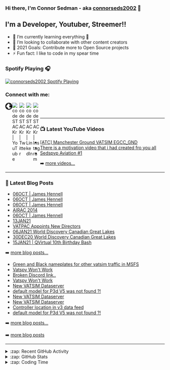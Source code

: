 ### Hi there, I'm Connor Sedman - aka [connorseds2002][website] 👋

## I'm a Developer, Youtuber, Streemer!!

- 🌱 I’m currently learning everything 🤣
- 👯 I’m looking to collaborate with other content creators
- 🥅 2021 Goals: Contribute more to Open Source projects
- ⚡ Fun fact: I like to code in my spear time

### Spotify Playing 🎧

[<img src="https://novatorem.connorseds2002.vercel.app/api/spotify" alt="connorseds2002 Spotify Playing" width="350" />](https://open.spotify.com/user/connor-808)

### Connect with me:

[<img align="left" alt="codeSTACKr.com" width="22px" src="https://raw.githubusercontent.com/iconic/open-iconic/master/svg/globe.svg" />][website]
[<img align="left" alt="codeSTACKr | YouTube" width="22px" src="https://cdn.jsdelivr.net/npm/simple-icons@v3/icons/youtube.svg" />][youtube]
[<img align="left" alt="codeSTACKr | Twitter" width="22px" src="https://cdn.jsdelivr.net/npm/simple-icons@v3/icons/twitter.svg" />][twitter]
[<img align="left" alt="codeSTACKr | LinkedIn" width="22px" src="https://cdn.jsdelivr.net/npm/simple-icons@v3/icons/linkedin.svg" />][linkedin]
[<img align="left" alt="codeSTACKr | Instagram" width="22px" src="https://cdn.jsdelivr.net/npm/simple-icons@v3/icons/instagram.svg" />][instagram]

<br />
<br />

---

### 📺 Latest YouTube Videos

<!-- YOUTUBE:START -->
- [[ATC] Manchester Ground VATSIM EGCC_GND](https://www.youtube.com/watch?v=2gOB_NWOp2o)
- [There is a motivation video that i had created fro you all](https://www.youtube.com/watch?v=cKzpUc_jYaw)
- [Sedspvp Aviation #1](https://www.youtube.com/watch?v=6Z4TeOA4d0A)
<!-- YOUTUBE:END -->

➡️ [more videos...](https://youtube.com/channel/UC6fFV-8lCLLoKYCUAstFbQQ)

---

### 📕 Latest Blog Posts

<!-- BLOG-POST-LIST:START -->
- [06OCT | James Hennell](https://forums.vatpac.org/topic/18350-06oct-james-hennell/?do=findComment&comment=130569)
- [06OCT | James Hennell](https://forums.vatpac.org/topic/18350-06oct-james-hennell/?do=findComment&comment=130562)
- [06OCT | James Hennell](https://forums.vatpac.org/topic/18350-06oct-james-hennell/?do=findComment&comment=130558)
- [AIRAC 2014](https://forums.vatpac.org/topic/18529-airac-2014/?do=findComment&comment=130555)
- [06OCT | James Hennell](https://forums.vatpac.org/topic/18350-06oct-james-hennell/?do=findComment&comment=130554)
- [13JAN21](https://forums.vatpac.org/calendar/event/1597-13jan21/)
- [VATPAC Appoints New Directors](https://forums.vatpac.org/topic/18525-vatpac-appoints-new-directors/?do=findComment&comment=130540)
- [06JAN21 World Discovery Canadian Great Lakes](https://forums.vatpac.org/calendar/event/1596-06jan21-world-discovery-canadian-great-lakes/)
- [30DEC20 World Discovery Canadian Great Lakes](https://forums.vatpac.org/calendar/event/1595-30dec20-world-discovery-canadian-great-lakes/)
- [15JAN21 | QVirtual 10th Birthday Bash](https://forums.vatpac.org/calendar/event/1594-15jan21-qvirtual-10th-birthday-bash/)
<!-- BLOG-POST-LIST:END -->

➡️ [more blog posts...](https://Forums.vatpac.org)
<!-- VATSIM.NET:START -->
- [Green and Black nameplates for other vatsim traffic in MSFS](https://forums.vatsim.net/topic/30358-green-and-black-nameplates-for-other-vatsim-traffic-in-msfs/?do=findComment&comment=173614)
- [Vatspy Won't Work](https://forums.vatsim.net/topic/30326-vatspy-wont-work/?do=findComment&comment=173613)
- [Broken Discord link..](https://forums.vatsim.net/topic/30359-broken-discord-link/?do=findComment&comment=173612)
- [Vatspy Won't Work](https://forums.vatsim.net/topic/30326-vatspy-wont-work/?do=findComment&comment=173611)
- [New VATSIM Dataserver](https://forums.vatsim.net/topic/26920-new-vatsim-dataserver/?do=findComment&comment=173610)
- [default model for P3d V5 was not found ?!](https://forums.vatsim.net/topic/30354-default-model-for-p3d-v5-was-not-found/?do=findComment&comment=173609)
- [New VATSIM Dataserver](https://forums.vatsim.net/topic/26920-new-vatsim-dataserver/?do=findComment&comment=173608)
- [New VATSIM Dataserver](https://forums.vatsim.net/topic/26920-new-vatsim-dataserver/?do=findComment&comment=173607)
- [Controller location in v3 data feed](https://forums.vatsim.net/topic/30347-controller-location-in-v3-data-feed/?do=findComment&comment=173606)
- [default model for P3d V5 was not found ?!](https://forums.vatsim.net/topic/30354-default-model-for-p3d-v5-was-not-found/?do=findComment&comment=173605)
<!-- VATSIM.NET:END -->
➡️ [more blog posts...](https://forums.vatsim.net/)

<!-- IVAO.AERO:START -->
<!-- IVAO.AERO:END -->
➡️ [more blog posts](https://forum.ivao.areo/)

---

<details>
  <summary>:zap: Recent GitHub Activity</summary>
  
<!--START_SECTION:activity-->
1. ❗️ Closed issue [#42](https://github.com/jamesgeorge007/github-activity-readme/issues/42) in [jamesgeorge007/github-activity-readme](https://github.com/jamesgeorge007/github-activity-readme)
2. 🗣 Commented on [#12](https://github.com/Connorseds2002/VATUK-vatsys-dataset/issues/12) in [Connorseds2002/VATUK-vatsys-dataset](https://github.com/Connorseds2002/VATUK-vatsys-dataset)
3. 🎉 Merged PR [#1](https://github.com/Connorseds2002/UK-Sector-File/pull/1) in [Connorseds2002/UK-Sector-File](https://github.com/Connorseds2002/UK-Sector-File)
4. 💪 Opened PR [#1](https://github.com/Connorseds2002/UK-Sector-File/pull/1) in [Connorseds2002/UK-Sector-File](https://github.com/Connorseds2002/UK-Sector-File)
5. 💪 Opened PR [#12](https://github.com/Connorseds2002/VATUK-vatsys-dataset/pull/12) in [Connorseds2002/VATUK-vatsys-dataset](https://github.com/Connorseds2002/VATUK-vatsys-dataset)
6. 💪 Opened PR [#11](https://github.com/Connorseds2002/VATUK-vatsys-dataset/pull/11) in [Connorseds2002/VATUK-vatsys-dataset](https://github.com/Connorseds2002/VATUK-vatsys-dataset)
7. 🗣 Commented on [#9](https://github.com/Connorseds2002/VATUK-vatsys-dataset/issues/9) in [Connorseds2002/VATUK-vatsys-dataset](https://github.com/Connorseds2002/VATUK-vatsys-dataset)
8. ❗️ Opened issue [#10](https://github.com/Connorseds2002/VATUK-vatsys-dataset/issues/10) in [Connorseds2002/VATUK-vatsys-dataset](https://github.com/Connorseds2002/VATUK-vatsys-dataset)
9. 💪 Opened PR [#8](https://github.com/Connorseds2002/VATUK-vatsys-dataset/pull/8) in [Connorseds2002/VATUK-vatsys-dataset](https://github.com/Connorseds2002/VATUK-vatsys-dataset)
10. 🎉 Merged PR [#6](https://github.com/Connorseds2002/VATUK-vatsys-dataset/pull/6) in [Connorseds2002/VATUK-vatsys-dataset](https://github.com/Connorseds2002/VATUK-vatsys-dataset)
<!--END_SECTION:activity-->

</details>

<details>
  <summary>:zap: GitHub Stats</summary>

  <img align="left" alt="connorseds2002's GitHub Stats" src="http://github-readme-stats.connorseds2002.vercel.app/api?username=connorseds2002&show_icons=true&hide_border=true" />
<img align="left" alt="connorseds2002's GitHub Top Langs" src="http://github-readme-stats.connorseds2002.vercel.app/api/top-langs/?username=connorseds2002&layout=compact2&show_icons=true&hide_border=true" />

</details>

<details>
  <summary>:zap: Coding Time</summary>
  <a href="https://wakatime.com"><img src="https://wakatime.com/share/@connorseds2002/fbe24d6b-ddb8-468c-bf02-701ed789a553.png" /></a>

</details>

[website]: https://vatpac.org
[twitter]: https://twitter.com/connorsedman11
[youtube]: https://youtube.com/channel/UC6fFV-8lCLLoKYCUAstFbQQ
[instagram]: https://instagram.com/
[linkedin]: https://linkedin.com/in/
